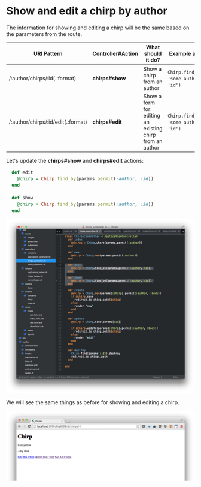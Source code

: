 <!-- Not sure we need this section... -->

# Show and edit a chirp by author

The information for showing and editing a chirp will be the same based on the parameters from the route.

| URI Pattern | Controller#Action | What should it do? | Example action code |
| -- | -- | -- | -- |
| /:author/chirps/:id(.:format) | **chirps#show** | Show a chirp from an author | `Chirp.find_by(author: 'some author', id: 'id')` |
| /:author/chirps/:id/edit(.:format) | **chirps#edit** | Show a form for editing an existing chirp from an author | `Chirp.find_by(author: 'some author', id: 'id')` |


Let's update the **chirps#show** and **chirps#edit** actions:

```rb
  def edit
    @chirp = Chirp.find_by(params.permit(:author, :id))
  end

  def show
    @chirp = Chirp.find_by(params.permit(:author, :id))
  end
```

![](../../images/sublime_edit_show_by_author.png)

We will see the same things as before for showing and editing a chirp.

![](../../images/chrome_show_by_author.png)
